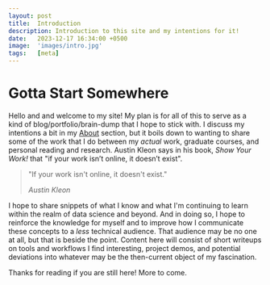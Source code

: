 ```yaml
---
layout: post
title:  Introduction
description: Introduction to this site and my intentions for it!
date:   2023-12-17 16:34:00 +0500
image:  'images/intro.jpg'
tags:   [meta]
---
```

# Gotta Start Somewhere
Hello and and welcome to my site! My plan is for all of this to serve as a kind of blog/portfolio/brain-dump that I hope to stick with. I discuss my intentions a bit in my [About]({{site.baseurl}}/about) section, but it boils down to wanting to share some of the work that I do between my _actual_ work, graduate courses, and personal reading and research. Austin Kleon says in his book, _Show Your Work!_ that "if your work isn’t online, it doesn’t exist". 

> "If your work isn't online, it doesn't exist."
>
> <cite>Austin Kleon</cite>

I hope to share snippets of what I know and what I'm continuing to learn within the realm of data science and beyond. And in doing so, I hope to reinforce the knowledge for myself and to improve how I communicate these concepts to a _less_ technical audience. That audience may be no one at all, but that is beside the point. Content here will consist of short writeups on tools and workflows I find interesting, project demos, and potential deviations into whatever may be the then-current object of my fascination.

Thanks for reading if you are still here! More to come.
